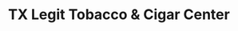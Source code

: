 ---
title: "TX Legit Tobacco & Cigar Center"
url: /houston/tx-legit-tobacco-and-cigar-center/
shop: tobacco
---